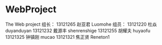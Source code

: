 # WebProject
The Web project
组长：
13121265 赵亚君 Luomohe
组员：
13121220 杜焱   duyanduyan
13121232 戴源丰 shenrenshige
13121255 胡耀夫 huyaofu
13121325 钟镇刚 mucao
13121321 焦正贤 Reneton1
